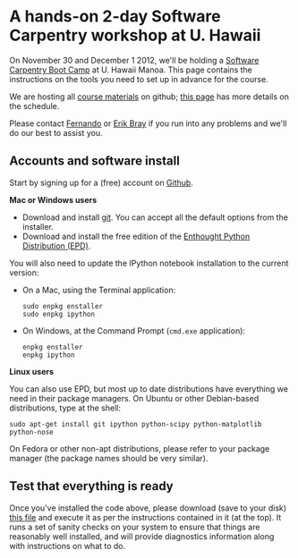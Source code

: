 # A hands-on 2-day Software Carpentry workshop at U. Hawaii

On November 30 and December 1 2012, we\'ll be holding a [Software
Carpentry Boot
Camp](http://software-carpentry.org/boot-camps/university-of-hawaii-november-2012/)
at U. Hawaii Manoa. This page contains the instructions on the tools you
need to set up in advance for the course.

We are hosting all [course
materials](https://github.com/swcarpentry/2012-11-uh) on github; [this
page](http://swcarpentry.github.com/2012-11-uh) has more details on the
schedule.

Please contact [Fernando](Fernando.Perez@berkeley.edu) or [Erik
Bray](embray@stsci.edu) if you run into any problems and we\'ll do our
best to assist you.

## Accounts and software install

Start by signing up for a (free) account on [Github](http://github.com).

**Mac or Windows users**

- Download and install [git](http://git-scm.com/downloads). You can
  accept all the default options from the installer.
- Download and install the free edition of the [Enthought Python
  Distribution (EPD)](https://www.enthought.com/products/epd_free.php).

You will also need to update the IPython notebook installation to the
current version:

- On a Mac, using the Terminal application:

      sudo enpkg enstaller
      sudo enpkg ipython

- On Windows, at the Command Prompt (`cmd.exe` application):

      enpkg enstaller
      enpkg ipython

**Linux users**

You can also use EPD, but most up to date distributions have everything
we need in their package managers. On Ubuntu or other Debian-based
distributions, type at the shell:

    sudo apt-get install git ipython python-scipy python-matplotlib python-nose

On Fedora or other non-apt distributions, please refer to your package
manager (the package names should be very similar).

## Test that everything is ready

Once you\'ve installed the code above, please download (save to your
disk) [this file](workshop_checklist.py) and execute it as per the
instructions contained in it (at the top). It runs a set of sanity
checks on your system to ensure that things are reasonably well
installed, and will provide diagnostics information along with
instructions on what to do.
